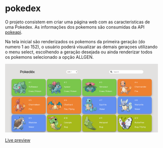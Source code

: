 # pokedex

O projeto consistem em criar uma página web com as caracteristicas de uma Pokedex.
As informações dos pokemons são consumidas da API [pokeapi](https://pokeapi.co/).

Na tela inicial são renderizados os pokemons da primeira geração (do numero 1 ao 152), o usuário poderá visualizar as demais geraçoes utilizando o menu select, escolhendo a geração desejada ou ainda renderizar todos os pokemons selecionado a opção ALLGEN.

![Screenshot](https://github.com/paulobr4z/pokedex/blob/master/img/ps001.png)

[Live preview](https://paulobraz.com/exemplos/pokedex/index.html)

